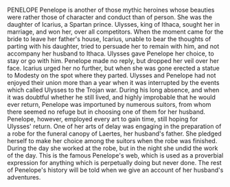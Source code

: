 PENELOPE
  Penelope is another of those mythic heroines whose beauties were
  rather those of character and conduct than of person. She was the
  daughter of Icarius, a Spartan prince. Ulysses, king of Ithaca, sought
  her in marriage, and won her, over all competitors. When the moment
  came for the bride to leave her father's house, Icarius, unable to
  bear the thoughts of parting with his daughter, tried to persuade
  her to remain with him, and not accompany her husband to Ithaca.
  Ulysses gave Penelope her choice, to stay or go with him. Penelope
  made no reply, but dropped her veil over her face. Icarius urged her
  no further, but when she was gone erected a statue to Modesty on the
  spot where they parted.
  Ulysses and Penelope had not enjoyed their union more than a year
  when it was interrupted by the events which called Ulysses to the
  Trojan war. During his long absence, and when it was doubtful
  whether he still lived, and highly improbable that he would ever
  return, Penelope was importuned by numerous suitors, from whom there
  seemed no refuge but in choosing one of them for her husband.
  Penelope, however, employed every art to gain time, still hoping for
  Ulysses' return. One of her arts of delay was engaging in the
  preparation of a robe for the funeral canopy of Laertes, her husband's
  father. She pledged herself to make her choice among the suitors
  when the robe was finished. During the day she worked at the robe, but
  in the night she undid the work of the day. This is the famous
  Penelope's web, which is used as a proverbial expression for
  anything which is perpetually doing but never done. The rest of
  Penelope's history will be told when we give an account of her
  husband's adventures.